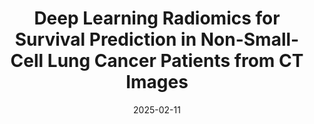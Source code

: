 ---
title: "Deep Learning Radiomics for Survival Prediction in Non-Small-Cell Lung Cancer Patients from CT Images"
collection: publications
permalink: /publication/2025-02-11-DeepRadiomics
date: 2025-02-11
venue: 'Journal of Medical Systems'
paperurl: 'https://doi.org/10.1007/s10916-025-02156-5'
citation: 'Le V.H., Minh T.N.T., Kha Q.H., & Le N.Q.K. (2025). Deep Learning Radiomics for Survival Prediction in Non-Small-Cell Lung Cancer Patients from CT Images. <i>Journal of Medical Systems</i>, 49(1), 22.'
---